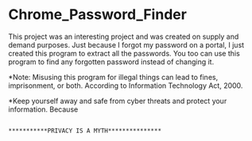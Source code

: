 # Chrome_Password_Finder
This project was an interesting project and was created on supply and demand purposes. Just because I forgot my password on a portal, I just created this program to extract all the passwords. You too can use this program to find any forgotten password instead of changing it.

*Note: Misusing this program for illegal things can lead to fines, imprisonment, or both. According to Information Technology Act, 2000.

*Keep yourself away and safe from cyber threats and protect your information. Because

                                                          ***********PRIVACY IS A MYTH***************
